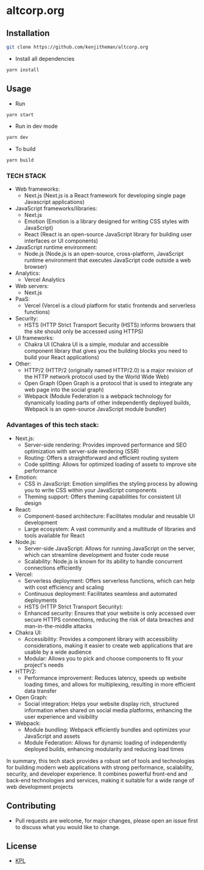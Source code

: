 # altcorp.org

## Installation

```sh
git clone https://github.com/kenjitheman/altcorp.org
```

- Install all dependencies

```sh
yarn install
```

## Usage

- Run

```sh
yarn start
```

- Run in dev mode

```sh
yarn dev
```

- To build

```sh
yarn build
```

### TECH STACK

- Web frameworks:
    - Next.js (Next.js is a React framework for developing single page Javascript applications)
- JavaScript frameworks/libraries:
    - Next.js 
    - Emotion (Emotion is a library designed for writing CSS styles with JavaScript)
    - React (React is an open-source JavaScript library for building user interfaces or UI components)
- JavaScript runtime environment:
    - Node.js (Node.js is an open-source, cross-platform, JavaScript runtime environment that executes JavaScript code outside a web browser)
- Analytics:
    - Vercel Analytics
- Web servers:
    - Next.js
- PaaS:
    - Vercel (Vercel is a cloud platform for static frontends and serverless functions)
- Security:
    - HSTS (HTTP Strict Transport Security (HSTS) informs browsers that the site should only be accessed using HTTPS)
- UI frameworks:
    - Chakra UI (Chakra UI is a simple, modular and accessible component library that gives you the building blocks you need to build your React applications)
- Other:
    - HTTP/2 (HTTP/2 (originally named HTTP/2.0) is a major revision of the HTTP network protocol used by the World Wide Web)
    - Open Graph (Open Graph is a protocol that is used to integrate any web page into the social graph)
    - Webpack (Module Federation is a webpack technology for dynamically loading parts of other independently deployed builds, Webpack is an open-source JavaScript module bundler)

### Advantages of this tech stack:

- Next.js:
    - Server-side rendering: Provides improved performance and SEO optimization with server-side rendering (SSR)
    - Routing: Offers a straightforward and efficient routing system
    - Code splitting: Allows for optimized loading of assets to improve site performance
- Emotion:
    - CSS in JavaScript: Emotion simplifies the styling process by allowing you to write CSS within your JavaScript components
    - Theming support: Offers theming capabilities for consistent UI design
- React:
    - Component-based architecture: Facilitates modular and reusable UI development
    - Large ecosystem: A vast community and a multitude of libraries and tools available for React
- Node.js:
    - Server-side JavaScript: Allows for running JavaScript on the server, which can streamline development and foster code reuse
    - Scalability: Node.js is known for its ability to handle concurrent connections efficiently
- Vercel:
    - Serverless deployment: Offers serverless functions, which can help with cost efficiency and scaling
    - Continuous deployment: Facilitates seamless and automated deployments
    - HSTS (HTTP Strict Transport Security):
    - Enhanced security: Ensures that your website is only accessed over secure HTTPS connections, reducing the risk of data breaches and man-in-the-middle attacks
- Chakra UI:
    - Accessibility: Provides a component library with accessibility considerations, making it easier to create web applications that are usable by a wide audience
    - Modular: Allows you to pick and choose components to fit your project's needs
- HTTP/2:
    - Performance improvement: Reduces latency, speeds up website loading times, and allows for multiplexing, resulting in more efficient data transfer
- Open Graph:
    - Social integration: Helps your website display rich, structured information when shared on social media platforms, enhancing the user experience and visibility
- Webpack:
    - Module bundling: Webpack efficiently bundles and optimizes your JavaScript and assets
    - Module Federation: Allows for dynamic loading of independently deployed builds, enhancing modularity and reducing load times

In summary, this tech stack provides a robust set of tools and technologies for building modern web applications with strong performance, scalability, security, and developer experience. It combines powerful front-end and back-end technologies and services, making it suitable for a wide range of web development projects


## Contributing

- Pull requests are welcome, for major changes, please open an issue first to
  discuss what you would like to change.

## License

- [KPL](https://github.com/kenjitheman/altcorp.org/blob/master/LICENSE)
